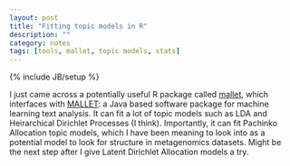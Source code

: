 ```yaml
---
layout: post
title: "Fitting topic models in R"
description: ""
category: notes
tags: [tools, mallet, topic models, stats]
---
```

{% include JB/setup %}

I just came across a potentially useful R package called [mallet](http://cran.r-project.org/web/packages/mallet/index.html), which interfaces with [MALLET](http://mallet.cs.umass.edu/): a Java based software package for machine learning text analysis. It can fit a lot of topic models such as LDA and Heirarchical Dirichlet Processes (I think). Importantly, it can fit Pachinko Allocation topic models, which I have been meaning to look into as a potential model to look for structure in metagenomics datasets. Might be the next step after I give Latent Dirichlet Allocation models a try.